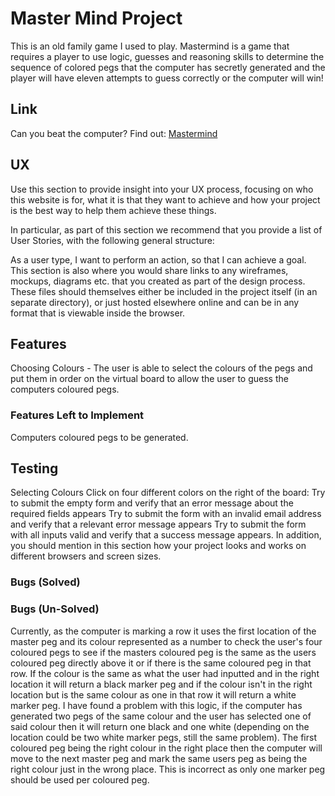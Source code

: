 # Master Mind Project

This is an old family game I used to play. Mastermind is a game that requires a player to use logic, guesses and reasoning skills to determine the sequence of colored pegs that the computer has secretly generated and the player will have eleven attempts to guess correctly or the computer will win! 

## Link

Can you beat the computer? Find out: [Mastermind](https://fordalex.github.io/master-mind-project/)

## UX
Use this section to provide insight into your UX process, focusing on who this website is for, what it is that they want to achieve and how your project is the best way to help them achieve these things.

In particular, as part of this section we recommend that you provide a list of User Stories, with the following general structure:

As a user type, I want to perform an action, so that I can achieve a goal.
This section is also where you would share links to any wireframes, mockups, diagrams etc. that you created as part of the design process. These files should themselves either be included in the project itself (in an separate directory), or just hosted elsewhere online and can be in any format that is viewable inside the browser.

## Features

Choosing Colours - The user is able to select the colours of the pegs and put them in order on the virtual board to allow the user to guess the computers coloured pegs.

### Features Left to Implement

Computers coloured pegs to be generated.

## Testing

Selecting Colours
Click on four different colors on the right of the board:
Try to submit the empty form and verify that an error message about the required fields appears
Try to submit the form with an invalid email address and verify that a relevant error message appears
Try to submit the form with all inputs valid and verify that a success message appears.
In addition, you should mention in this section how your project looks and works on different browsers and screen sizes.

### Bugs (Solved)

### Bugs (Un-Solved)

Currently, as the computer is marking a row it uses the first location of the master peg and its colour represented as a number to check the user's four coloured pegs to see if the masters coloured peg is the same as the users coloured peg directly above it or if there is the same coloured peg in that row. If the colour is the same as what the user had inputted and in the right location it will return a black marker peg and if the colour isn't in the right location but is the same colour as one in that row it will return a white marker peg. I have found a problem with this logic, if the computer has generated two pegs of the same colour and the user has selected one of said colour then it will return one black and one white (depending on the location could be two white marker pegs, still the same problem). The first coloured peg being the right colour in the right place then the computer will move to the next master peg and mark the same users peg as being the right colour just in the wrong place. This is incorrect as only one marker peg should be used per coloured peg.


